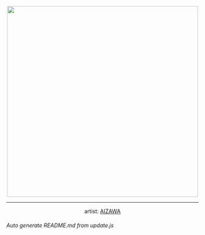 
<p align="center">
  <img width="500" src="https://nekos.best/api/v2/neko/0330.png">
  <hr/>
  <center>
    artist: <a href="https://www.pixiv.net/en/artworks/86995192">AIZAWA</a>
  </center>
</p>


###### Auto generate README.md from update.js

